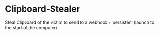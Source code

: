 # Clipboard-Stealer
Steal Clipboard of the victim to send to a webhook + persistent (launch to the start of the computer)

